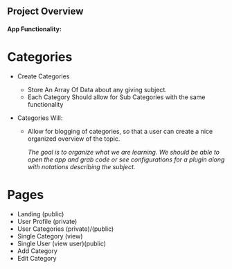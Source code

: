 ## Project Overview

#### App Functionality:

# Categories
- Create Categories
    - Store An Array Of Data about any giving subject.
    - Each Category Should allow for Sub Categories with the same functionality

-  Categories Will:
    - Allow for blogging of categories, so that a user
      can create a nice organized overview of the topic.

      _The goal is to organize what we are learning. We should be able to open the app and grab code
        or see configurations for a plugin along with notations describing the subject._

# Pages
   - Landing (public)
   - User Profile (private)
   - User Categories (private)/(public)
   - Single Category (view)
   - Single User (view user)(public)
   - Add Category
   - Edit Category

